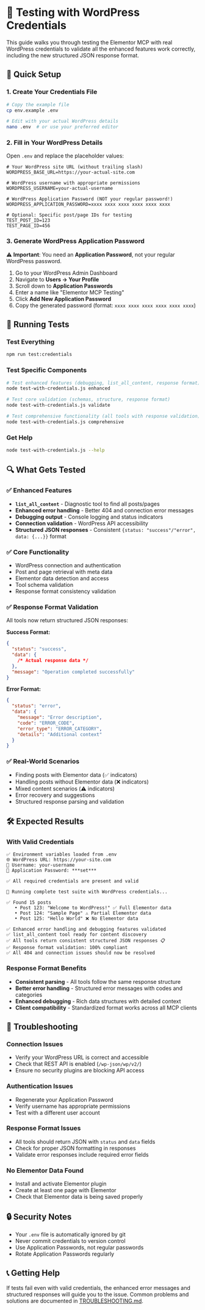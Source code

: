 # 🧪 Testing with WordPress Credentials

This guide walks you through testing the Elementor MCP with real WordPress credentials to validate all the enhanced features work correctly, including the new structured JSON response format.

## 🚀 Quick Setup

### 1. Create Your Credentials File
```bash
# Copy the example file
cp env.example .env

# Edit with your actual WordPress details
nano .env  # or use your preferred editor
```

### 2. Fill in Your WordPress Details

Open `.env` and replace the placeholder values:

```env
# Your WordPress site URL (without trailing slash)
WORDPRESS_BASE_URL=https://your-actual-site.com

# WordPress username with appropriate permissions
WORDPRESS_USERNAME=your-actual-username

# WordPress Application Password (NOT your regular password!)
WORDPRESS_APPLICATION_PASSWORD=xxxx xxxx xxxx xxxx xxxx xxxx

# Optional: Specific post/page IDs for testing
TEST_POST_ID=123
TEST_PAGE_ID=456
```

### 3. Generate WordPress Application Password

⚠️ **Important**: You need an **Application Password**, not your regular WordPress password.

1. Go to your WordPress Admin Dashboard
2. Navigate to **Users → Your Profile**
3. Scroll down to **Application Passwords**
4. Enter a name like "Elementor MCP Testing"
5. Click **Add New Application Password**
6. Copy the generated password (format: `xxxx xxxx xxxx xxxx xxxx xxxx`)

## 🧪 Running Tests

### Test Everything
```bash
npm run test:credentials
```

### Test Specific Components
```bash
# Test enhanced features (debugging, list_all_content, response format)
node test-with-credentials.js enhanced

# Test core validation (schemas, structure, response format)
node test-with-credentials.js validate

# Test comprehensive functionality (all tools with response validation)
node test-with-credentials.js comprehensive
```

### Get Help
```bash
node test-with-credentials.js --help
```

## 🔍 What Gets Tested

### ✅ Enhanced Features
- **`list_all_content`** - Diagnostic tool to find all posts/pages
- **Enhanced error handling** - Better 404 and connection error messages  
- **Debugging output** - Console logging and status indicators
- **Connection validation** - WordPress API accessibility
- **Structured JSON responses** - Consistent `{status: "success"/"error", data: {...}}` format

### ✅ Core Functionality
- WordPress connection and authentication
- Post and page retrieval with meta data
- Elementor data detection and access
- Tool schema validation
- Response format consistency validation

### ✅ Response Format Validation
All tools now return structured JSON responses:

**Success Format:**
```json
{
  "status": "success", 
  "data": {
    /* Actual response data */
  },
  "message": "Operation completed successfully"
}
```

**Error Format:**
```json
{
  "status": "error",
  "data": {
    "message": "Error description",
    "code": "ERROR_CODE",
    "error_type": "ERROR_CATEGORY",
    "details": "Additional context"
  }
}
```

### ✅ Real-World Scenarios
- Finding posts with Elementor data (✅ indicators)
- Handling posts without Elementor data (❌ indicators)
- Mixed content scenarios (⚠️ indicators)
- Error recovery and suggestions
- Structured response parsing and validation

## 🛠️ Expected Results

### With Valid Credentials
```
✅ Environment variables loaded from .env
🌐 WordPress URL: https://your-site.com
👤 Username: your-username
🔑 Application Password: ***set***

✅ All required credentials are present and valid

🚀 Running complete test suite with WordPress credentials...

✅ Found 15 posts
   • Post 123: "Welcome to WordPress!" ✅ Full Elementor data
   • Post 124: "Sample Page" ⚠️ Partial Elementor data  
   • Post 125: "Hello World" ❌ No Elementor data

✅ Enhanced error handling and debugging features validated
✅ list_all_content tool ready for content discovery
✅ All tools return consistent structured JSON responses 📋
✅ Response format validation: 100% compliant
✅ All 404 and connection issues should now be resolved
```

### Response Format Benefits
- **Consistent parsing** - All tools follow the same response structure
- **Better error handling** - Structured error messages with codes and categories  
- **Enhanced debugging** - Rich data structures with detailed context
- **Client compatibility** - Standardized format works across all MCP clients

## 🐛 Troubleshooting

### Connection Issues
- Verify your WordPress URL is correct and accessible
- Check that REST API is enabled (`/wp-json/wp/v2/`)
- Ensure no security plugins are blocking API access

### Authentication Issues  
- Regenerate your Application Password
- Verify username has appropriate permissions
- Test with a different user account

### Response Format Issues
- All tools should return JSON with `status` and `data` fields
- Check for proper JSON formatting in responses
- Validate error responses include required error fields

### No Elementor Data Found
- Install and activate Elementor plugin
- Create at least one page with Elementor
- Check that Elementor data is being saved properly

## 🔒 Security Notes

- Your `.env` file is automatically ignored by git
- Never commit credentials to version control
- Use Application Passwords, not regular passwords
- Rotate Application Passwords regularly

## 📞 Getting Help

If tests fail even with valid credentials, the enhanced error messages and structured responses will guide you to the issue. Common problems and solutions are documented in [TROUBLESHOOTING.md](TROUBLESHOOTING.md). 